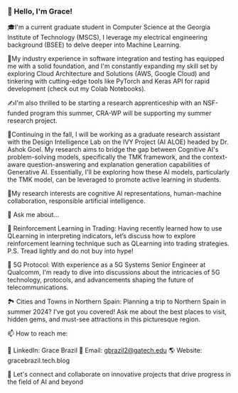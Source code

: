 ### 👋 Hello, I'm Grace!
🎓I'm a current graduate student in Computer Science at the Georgia Institute of Technology (MSCS), I leverage my electrical engineering background (BSEE) to delve deeper into Machine Learning.

🚀My industry experience in software integration and testing has equipped me with a solid foundation, and I'm constantly expanding my skill set by exploring Cloud Architecture and Solutions (AWS, Google Cloud) and tinkering with cutting-edge tools like PyTorch and Keras API for rapid development (check out my Colab Notebooks).

✍️I'm also thrilled to be starting a research apprenticeship with an NSF-funded program this summer, CRA-WP will be supporting my summer research project. 

🧠Continuing in the fall, I will be working as a graduate research assistant with the Design Intelligence Lab on the IVY Project (AI ALOE) headed by Dr. Ashok Goel. My research aims to bridge the gap between Cognitive AI's problem-solving models, specifically the TMK framework, and the context-aware question-answering and explanation generation capabilities of Generative AI. Essentially, I'll be exploring how these AI models, particularly the TMK model, can be leveraged to promote active learning in students.

🦉My research interests are cognitive AI representations, human-machine collaboration, responsible artificial intelligence.

💬 Ask me about...

🤖 Reinforcement Learning in Trading: Having recently learned how to use QLearning in interpreting indicators, let’s discuss how to explore reinforcement learning technique such as QLearning into trading strategies. P.S. Tread lightly and do not buy into hype!

📡 5G Protocol: With experience as a 5G Systems Senior Engineer at Qualcomm, I'm ready to dive into discussions about the intricacies of 5G technology, protocols, and advancements shaping the future of telecommunications.

🏞️ Cities and Towns in Northern Spain: Planning a trip to Northern Spain in summer 2024? I've got you covered! Ask me about the best places to visit, hidden gems, and must-see attractions in this picturesque region.

📫 How to reach me:

🔗 LinkedIn: Grace Brazil
📧 Email: gbrazil2@gatech.edu
🌎 Website: gracebrazil.tech.blog

🌟 Let's connect and collaborate on innovative projects that drive progress in the field of AI and beyond



